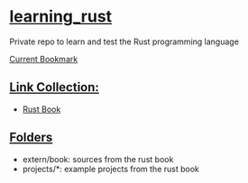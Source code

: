 # <ins>learning_rust</ins>
Private repo to learn and test the Rust programming language

[Current Bookmark](https://doc.rust-lang.org/book/ch03-03-how-functions-work.html#parameters)

## <ins>Link Collection:</ins>
- [Rust Book](https://doc.rust-lang.org/book/)

## <ins>Folders</ins>
- extern/book: sources from the rust book
- projects/*: example projects from the rust book

